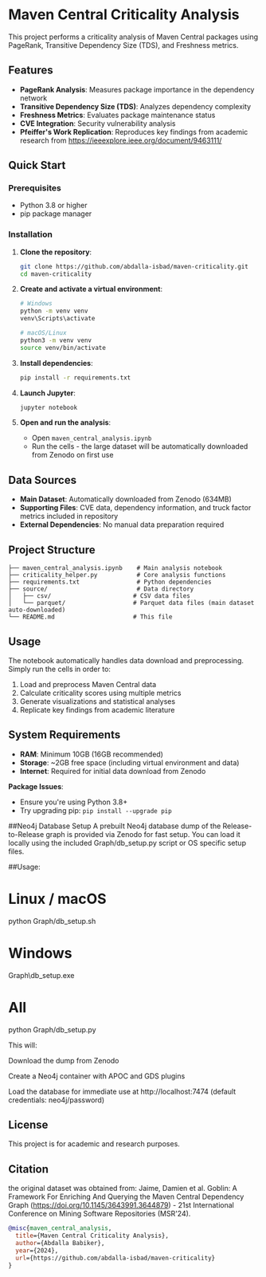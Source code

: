 # Maven Central Criticality Analysis

This project performs a criticality analysis of Maven Central packages using PageRank, Transitive Dependency Size (TDS), and Freshness metrics.  


## Features

- **PageRank Analysis**: Measures package importance in the dependency network
- **Transitive Dependency Size (TDS)**: Analyzes dependency complexity
- **Freshness Metrics**: Evaluates package maintenance status
- **CVE Integration**: Security vulnerability analysis
- **Pfeiffer's Work Replication**: Reproduces key findings from academic research from https://ieeexplore.ieee.org/document/9463111/

## Quick Start

### Prerequisites

- Python 3.8 or higher
- pip package manager

### Installation

1. **Clone the repository**:

   ```bash
   git clone https://github.com/abdalla-isbad/maven-criticality.git
   cd maven-criticality
   ```

2. **Create and activate a virtual environment**:

   ```bash
   # Windows
   python -m venv venv
   venv\Scripts\activate

   # macOS/Linux
   python3 -m venv venv
   source venv/bin/activate
   ```

3. **Install dependencies**:

   ```bash
   pip install -r requirements.txt
   ```

4. **Launch Jupyter**:

   ```bash
   jupyter notebook
   ```

5. **Open and run the analysis**:
   - Open `maven_central_analysis.ipynb`
   - Run the cells - the large dataset will be automatically downloaded from Zenodo on first use

## Data Sources

- **Main Dataset**: Automatically downloaded from Zenodo (634MB)
- **Supporting Files**: CVE data, dependency information, and truck factor metrics included in repository
- **External Dependencies**: No manual data preparation required

## Project Structure

```
├── maven_central_analysis.ipynb    # Main analysis notebook
├── criticality_helper.py           # Core analysis functions
├── requirements.txt                # Python dependencies
├── source/                         # Data directory
│   ├── csv/                       # CSV data files
│   └── parquet/                   # Parquet data files (main dataset auto-downloaded)
└── README.md                      # This file
```

## Usage

The notebook automatically handles data download and preprocessing. Simply run the cells in order to:

1. Load and preprocess Maven Central data
2. Calculate criticality scores using multiple metrics
3. Generate visualizations and statistical analyses
4. Replicate key findings from academic literature

## System Requirements

- **RAM**: Minimum 10GB (16GB recommended)
- **Storage**: ~2GB free space (including virtual environment and data)
- **Internet**: Required for initial data download from Zenodo


**Package Issues**:

- Ensure you're using Python 3.8+
- Try upgrading pip: `pip install --upgrade pip`

##Neo4j Database Setup
A prebuilt Neo4j database dump of the Release-to-Release graph is provided via Zenodo for fast setup.
You can load it locally using the included Graph/db_setup.py script or OS specific setup files.

##Usage:

# Linux / macOS
python Graph/db_setup.sh

# Windows
Graph\db_setup.exe

# All
python Graph/db_setup.py

This will:

Download the dump from Zenodo

Create a Neo4j container with APOC and GDS plugins

Load the database for immediate use at http://localhost:7474 (default credentials: neo4j/password)

## License

This project is for academic and research purposes.

## Citation
the original dataset was obtained from:
Jaime, Damien et al.
Goblin: A Framework For Enriching And Querying the Maven Central Dependency Graph (https://doi.org/10.1145/3643991.3644879) - 21st International Conference on Mining Software Repositories (MSR'24).

```bibtex
@misc{maven_central_analysis,
  title={Maven Central Criticality Analysis},
  author={Abdalla Babiker},
  year={2024},
  url={https://github.com/abdalla-isbad/maven-criticality}
}
```

